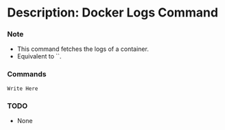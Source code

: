 # Description: Docker Logs Command

### Note
* This command fetches the logs of a container.
* Equivalent to ``.

### Commands
```
Write Here
```

### TODO
* None
